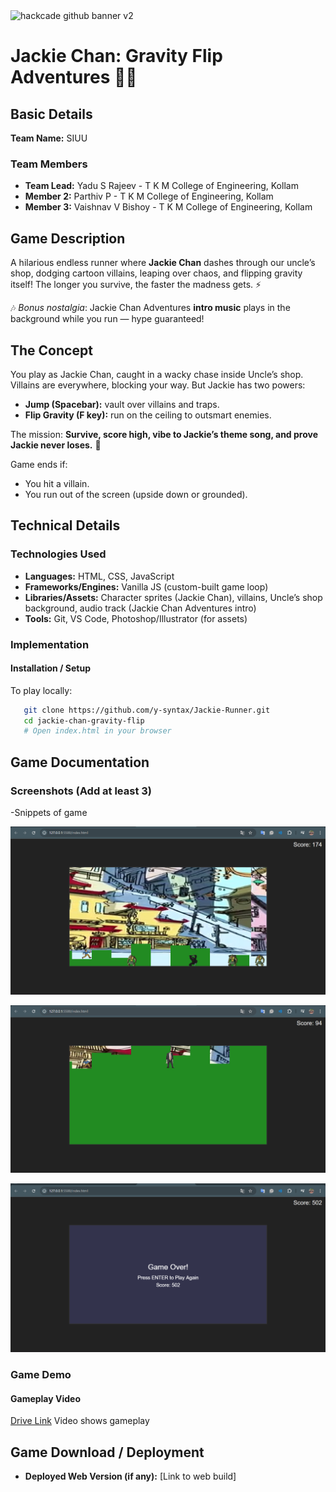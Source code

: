 <img width="3188" height="1202" alt="hackcade github banner v2" src="https://github.com/user-attachments/assets/0c4c3dcb-c5f7-46e7-965d-e4571edb09e9" />

# Jackie Chan: Gravity Flip Adventures 🥋🌀

## Basic Details

**Team Name:** SIUU  

### Team Members
- **Team Lead:** Yadu S Rajeev - T K M College of Engineering, Kollam
- **Member 2:** Parthiv P - T K M College of Engineering, Kollam
- **Member 3:** Vaishnav V Bishoy - T K M College of Engineering, Kollam

## Game Description
A hilarious endless runner where **Jackie Chan** dashes through our uncle’s shop, dodging cartoon villains, leaping over chaos, and flipping gravity itself! The longer you survive, the faster the madness gets. ⚡  

🎶 *Bonus nostalgia*: Jackie Chan Adventures **intro music** plays in the background while you run — hype guaranteed!  

## The Concept
You play as Jackie Chan, caught in a wacky chase inside Uncle’s shop. Villains are everywhere, blocking your way. But Jackie has two powers:  

- **Jump (Spacebar):** vault over villains and traps.  
- **Flip Gravity (F key):** run on the ceiling to outsmart enemies.  

The mission: **Survive, score high, vibe to Jackie’s theme song, and prove Jackie never loses.** 🐉  

Game ends if:  
- You hit a villain.  
- You run out of the screen (upside down or grounded).  

## Technical Details

### Technologies Used
- **Languages:** HTML, CSS, JavaScript  
- **Frameworks/Engines:** Vanilla JS (custom-built game loop)  
- **Libraries/Assets:** Character sprites (Jackie Chan), villains, Uncle’s shop background, audio track (Jackie Chan Adventures intro)  
- **Tools:** Git, VS Code, Photoshop/Illustrator (for assets)  

### Implementation

#### Installation / Setup
To play locally:

```bash
   git clone https://github.com/y-syntax/Jackie-Runner.git
   cd jackie-chan-gravity-flip
   # Open index.html in your browser
```

## Game Documentation

### Screenshots (Add at least 3)

-Snippets of game

![Snippets of game](snippets/game1.png)  

![Snippets of game](snippets/game_upsidedown.png)  

![Snippets of game](snippets/gameover.png)   

### Game Demo

#### Gameplay Video
[Drive Link](https://drive.google.com/file/d/1_Tnlc8ShMMMZHGWKFe5FSxYdHspzILSD/view?usp=drive_link)
Video shows gameplay 

## Game Download / Deployment

- **Deployed Web Version (if any):** [Link to web build]

